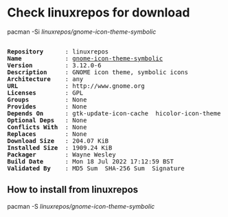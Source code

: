 # Check linuxrepos for download

pacman -Si *linuxrepos/gnome-icon-theme-symbolic*

<div class="highlight"><pre class="highlight"><text>
<b>Repository</b>      : linuxrepos
<b>Name</b>            : <a href="../../x86_64/gnome-icon-theme-symbolic-3.12.0-6-any.pkg.tar.zst">gnome-icon-theme-symbolic</a>
<b>Version</b>         : 3.12.0-6
<b>Description</b>     : GNOME icon theme, symbolic icons
<b>Architecture</b>    : any
<b>URL</b>             : http://www.gnome.org
<b>Licenses</b>        : GPL
<b>Groups</b>          : None
<b>Provides</b>        : None
<b>Depends On</b>      : gtk-update-icon-cache  hicolor-icon-theme  librsvg
<b>Optional Deps</b>   : None
<b>Conflicts With</b>  : None
<b>Replaces</b>        : None
<b>Download Size</b>   : 204.07 KiB
<b>Installed Size</b>  : 1909.24 KiB
<b>Packager</b>        : Wayne Wesley <wayne6324@gmail.com>
<b>Build Date</b>      : Mon 18 Jul 2022 17:12:59 BST
<b>Validated By</b>    : MD5 Sum  SHA-256 Sum  Signature
</text></pre></div>

## How to install from linuxrepos

pacman -S *linuxrepos/gnome-icon-theme-symbolic*
